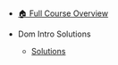 - [🏠 Full Course Overview](/README)


- Dom Intro   Solutions
  - [Solutions](./Solutions.md "Solutions")
